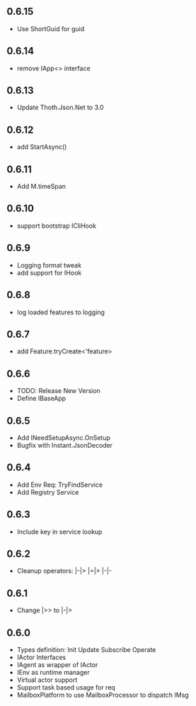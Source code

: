 ## 0.6.15
* Use ShortGuid for guid

## 0.6.14
* remove IApp<> interface

## 0.6.13
* Update Thoth.Json.Net to 3.0

## 0.6.12
* add StartAsync()

## 0.6.11
* Add M.timeSpan

## 0.6.10
* support bootstrap ICliHook

## 0.6.9
* Logging format tweak
* add support for IHook

## 0.6.8
* log loaded features to logging

## 0.6.7
* add Feature.tryCreate<'feature>

## 0.6.6
* TODO: Release New Version
* Define IBaseApp

## 0.6.5
* Add INeedSetupAsync.OnSetup
* Bugfix with Instant.JsonDecoder

## 0.6.4
* Add Env Req: TryFindService
* Add Registry Service

## 0.6.3
* Include key in service lookup

## 0.6.2
* Cleanup operators: |-|> |=|> |-|-

## 0.6.1
* Change |>> to |-|>

## 0.6.0
* Types definition: Init Update Subscribe Operate
* IActor Interfaces
* IAgent as wrapper of IActor 
* IEnv as runtime manager
* Virtual actor support
* Support task based usage for req
* MailboxPlatform to use MailboxProcessor to dispatch IMsg
